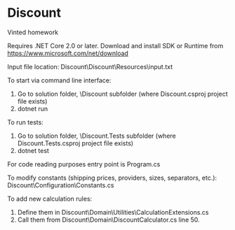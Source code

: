 # Discount
Vinted homework

Requires .NET Core 2.0 or later.
Download and install SDK or Runtime from https://www.microsoft.com/net/download

Input file location: Discount\Discount\Resources\input.txt

To start via command line interface:
  1. Go to solution folder, \Discount subfolder (where Discount.csproj project file exists)
  2. dotnet run
    
To run tests:
  1. Go to solution folder, \Discount.Tests subfolder (where Discount.Tests.csproj project file exists)
  2. dotnet test

For code reading purposes entry point is Program.cs

To modify constants (shipping prices, providers, sizes, separators, etc.): Discount\Configuration\Constants.cs

To add new calculation rules:
  1. Define them in Discount\Domain\Utilities\CalculationExtensions.cs
  2. Call them from Discount\Domain\DiscountCalculator.cs line 50.
